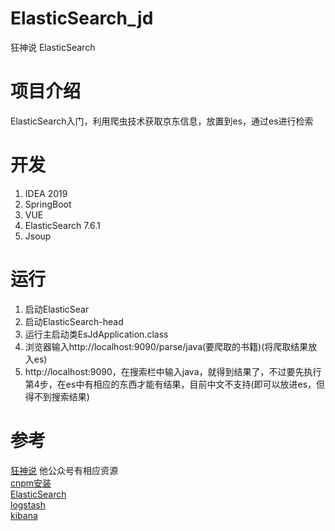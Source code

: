 # ElasticSearch_jd
狂神说 ElasticSearch
# 项目介绍
ElasticSearch入门，利用爬虫技术获取京东信息，放置到es，通过es进行检索
# 开发
1. IDEA 2019
2. SpringBoot
3. VUE
4. ElasticSearch 7.6.1
5. Jsoup
# 运行
1. 启动ElasticSear
2. 启动ElasticSearch-head
3. 运行主启动类EsJdApplication.class
4. 浏览器输入http://localhost:9090/parse/java(要爬取的书籍)(将爬取结果放入es)
5. http://localhost:9090，在搜索栏中输入java，就得到结果了，不过要先执行第4步，在es中有相应的东西才能有结果，目前中文不支持(即可以放进es，但得不到搜索结果)
# 参考
[狂神说](https://www.bilibili.com/video/BV17a4y1x7zq) 他公众号有相应资源  
[cnpm安装](https://blog.csdn.net/wjnf012/article/details/80422313)  
[ElasticSearch](https://mirrors.huaweicloud.com/elasticsearch/?C=N&O=D)  
[logstash](https://mirrors.huaweicloud.com/logstash/?C=N&O=D)  
[kibana](https://mirrors.huaweicloud.com/kibana/?C=N&O=D)  
